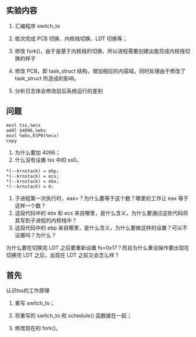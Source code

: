 ## 实验内容

1. 汇编程序 switch_to

2. 依次完成 PCB 切换、内核栈切换、LDT 切换等；

3. 修改 fork()，由于是基于内核栈的切换，所以进程需要创建出能完成内核栈切换的样子

4. 修改 PCB，即 task_struct 结构，增加相应的内容域，同时处理由于修改了 task_struct 所造成的影响。

5. 分析日志体会修改前后系统运行的差别

## 问题

```
movl tss,%ecx
addl $4096,%ebx
movl %ebx,ESP0(%ecx)
copy
```

1. 为什么要加 4096；
2. 什么没有设置 tss 中的 ss0。

```
*(--krnstack) = ebp;
*(--krnstack) = ecx;
*(--krnstack) = ebx;
*(--krnstack) = 0;
```

1. 子进程第一次执行时，eax=？为什么要等于这个数？哪里的工作让 eax 等于这样一个数？
2. 这段代码中的 ebx 和 ecx 来自哪里，是什么含义，为什么要通过这些代码将其写到子进程的内核栈中？
3. 这段代码中的 ebp 来自哪里，是什么含义，为什么要做这样的设置？可以不设置吗？为什么？

为什么要在切换完 LDT 之后要重新设置 fs=0x17？而且为什么重设操作要出现在切换完 LDT 之后，出现在 LDT 之前又会怎么样？

## 首先

认识tss的工作原理

1. 重写 switch_to；

2. 将重写的 switch_to 和 schedule() 函数接在一起；

3. 修改现在的 fork()。